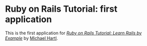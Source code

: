# Ruby on Rails Tutorial:  first application

This is the first application for [*Ruby on Rails Tutorial:  Learn Rails by Example*](http://railstutorial.org/) by [Michael Hartl](http://michaelharly.com/).